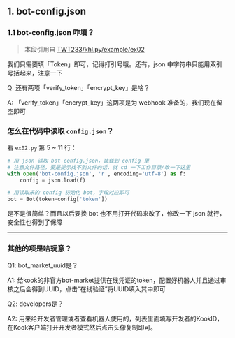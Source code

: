 ## 1. bot-config.json

### 1.1 bot-config.json 咋填？

> 本段引用自 [TWT233/khl.py/example/ex02](https://github.com/TWT233/khl.py/tree/main/example/ex02_config_file)

我们只需要填「Token」即可，记得打引号哦。还有，json 中字符串只能用双引号括起来，注意一下

Q: 还有两项「verify_token」「encrypt_key」是啥？

A: 「verify_token」「encrypt_key」这两项是为 webhook 准备的，我们现在留空即可

### 怎么在代码中读取 `config.json`？

看 `ex02.py` 第 5 ~ 11 行：

```python
# 用 json 读取 bot-config.json，装载到 config 里
# 注意文件路径，要是提示找不到文件的话，就 cd 一下工作目录/改一下这里
with open('bot-config.json', 'r', encoding='utf-8') as f:
    config = json.load(f)

# 用读取来的 config 初始化 bot，字段对应即可
bot = Bot(token=config['token'])
```

是不是很简单？而且以后要换 bot 也不用打开代码来改了，修改一下 json 就行，安全性也得到了保障

----

### 其他的项是啥玩意？

Q1: bot_market_uuid是？

A1: 给kook的非官方bot-market提供在线凭证的token，配置好机器人并且通过审核之后会得到UUID，点击“在线验证”将UUID填入其中即可

Q2: developers是？

A2: 用来给开发者管理或者查看机器人使用的，列表里面填写开发者的KookID，在Kook客户端打开开发者模式然后点击头像复制即可。